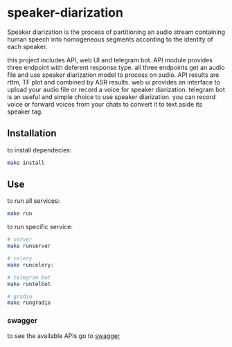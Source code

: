 # speaker-diarization

Speaker diarization is the process of partitioning an audio stream containing human speech into homogeneous segments according to the identity of each speaker.

this project includes API, web UI and telegram bot.
API module provides three endpoint with deferent response type. all three endpoints get an audio file and use speaker diarization model to process on audio. API results are rttm, TF plot and combined by ASR results.
web ui provides an interface to upload your audio file or record a voice for speaker diarization.
telegram bot is an useful and simple choice to use speaker diarization. you can record voice or forward voices from your chats to convert it to text aside its speaker tag.

## Installation

to install dependecies:

```bash
make install
```

## Use

to run all services:
```bash
make run
```

to run specific service:
```bash
# server
make runserver
```
```bash
# celery
make runcelery:
```
```bash
# telegram bot
make runtelbot
```
```bash
# gradio
make rungradio
```

### swagger

to see the available APIs go to [swagger](http://localhost:8000/swagger/)